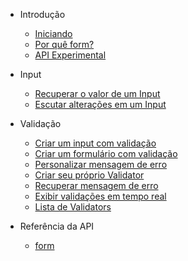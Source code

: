 - Introdução

  - [Iniciando](pt-br/getting-started.md)
  - [Por quê form?](pt-br/why-form.md)
  - [API Experimental](pt-br/experimental-api.md)

- Input

  - [Recuperar o valor de um Input](pt-br/input-text.md)
  - [Escutar alterações em um Input](pt-br/input-listener.md)

- Validação

  - [Criar um input com validação](pt-br/validate-input.md)
  - [Criar um formulário com validação](pt-br/validate-form.md)
  - [Personalizar mensagem de erro](pt-br/custom-error-text.md)
  - [Criar seu próprio Validator](pt-br/create-validator.md)
  - [Recuperar mensagem de erro](pt-br/error-text.md)
  - [Exibir validações em tempo real](pt-br/real-time.md)
  - [Lista de Validators](pt-br/list-validators.md)

- Referência da API

  - [form](https://pub.dev/documentation/form/latest/)